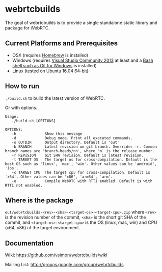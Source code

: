 # webrtcbuilds

The goal of webrtcbuilds is to provide a single standalone static library and
package for WebRTC.

## Current Platforms and Prerequisites

* OSX (requires [Homebrew](http://brew.sh/) is installed)
* Windows (requires [Visual Studio Community 2013](http://www.chromium.org/developers/how-tos/build-instructions-windows) at least
and a [Bash shell such as Git for Windows](https://msysgit.github.io) is
installed)
* Linux (tested on Ubuntu 16.04 64-bit)

## How to run

`./build.sh` to build the latest version of WebRTC.

Or with options.

```
Usage:
   ./build.sh [OPTIONS]

OPTIONS:
   -h             Show this message
   -d             Debug mode. Print all executed commands.
   -o OUTDIR      Output directory. Default is 'out'
   -b BRANCH      Latest revision on git branch. Overrides -r. Common branch names are 'branch-heads/nn', where 'n' is the release number.
   -r REVISION    Git SHA revision. Default is latest revision.
   -t TARGET OS   The target os for cross-compilation. Default is the host OS such as 'linux', 'mac', 'win'. Other values can be 'android', 'ios'.
   -c TARGET CPU  The target cpu for cross-compilation. Default is 'x64'. Other values can be 'x86', 'arm64', 'arm'.
   -e             Compile WebRTC with RTTI enabled. Default is with RTTI not enabled.
```

## Where is the package

`out/webrtcbuilds-<rev>-<sha>-<target-os>-<target-cpu>.zip`
where `<rev>` is the revision number of the commit, `<sha>` is the short git SHA
of the commit, and `<target-os>-<target-cpu>` is the OS (linux, mac, win) and
CPU (x64, x86) of the target environment.

## Documentation

Wiki: https://github.com/vsimon/webrtcbuilds/wiki

Mailing List: http://groups.google.com/group/webrtcbuilds

